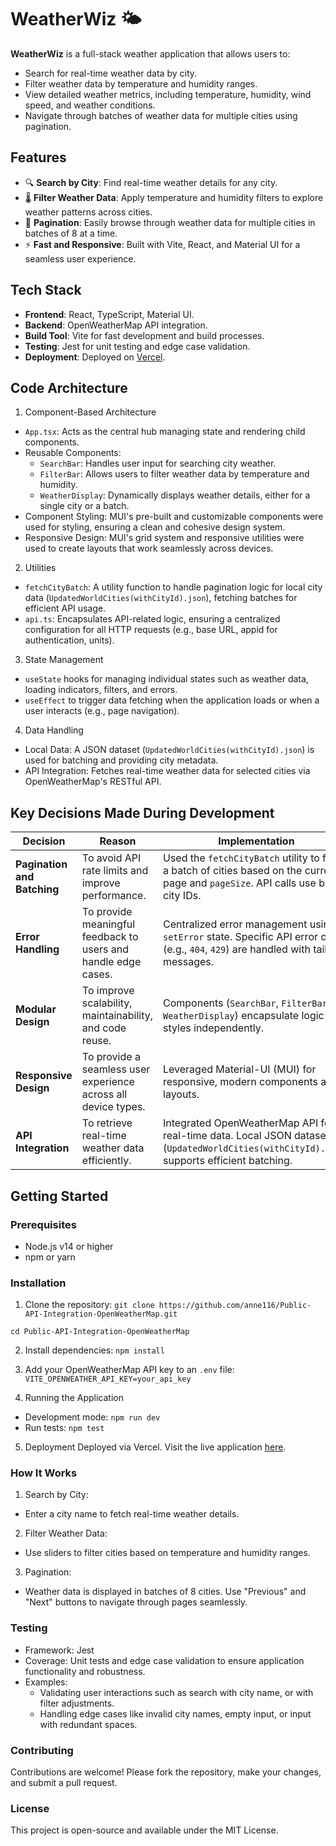 # WeatherWiz 🌤️

**WeatherWiz** is a full-stack weather application that allows users to:

- Search for real-time weather data by city.
- Filter weather data by temperature and humidity ranges.
- View detailed weather metrics, including temperature, humidity, wind speed, and weather conditions.
- Navigate through batches of weather data for multiple cities using pagination.

## Features

- 🔍 **Search by City**: Find real-time weather details for any city.
- 🌡️ **Filter Weather Data**: Apply temperature and humidity filters to explore weather patterns across cities.
- 📄 **Pagination**: Easily browse through weather data for multiple cities in batches of 8 at a time.
- ⚡ **Fast and Responsive**: Built with Vite, React, and Material UI for a seamless user experience.

## Tech Stack

- **Frontend**: React, TypeScript, Material UI.
- **Backend**: OpenWeatherMap API integration.
- **Build Tool**: Vite for fast development and build processes.
- **Testing**: Jest for unit testing and edge case validation.
- **Deployment**: Deployed on [Vercel](https://vercel.com/).

## Code Architecture

1. Component-Based Architecture

- `App.tsx`: Acts as the central hub managing state and rendering child components.
- Reusable Components:
  - `SearchBar`: Handles user input for searching city weather.
  - `FilterBar`: Allows users to filter weather data by temperature and humidity.
  - `WeatherDisplay`: Dynamically displays weather details, either for a single city or a batch.
- Component Styling: MUI's pre-built and customizable components were used for styling, ensuring a clean and cohesive design system.
- Responsive Design: MUI's grid system and responsive utilities were used to create layouts that work seamlessly across devices.

2. Utilities

- `fetchCityBatch`: A utility function to handle pagination logic for local city data (`UpdatedWorldCities(withCityId).json`), fetching batches for efficient API usage.
- `api.ts`: Encapsulates API-related logic, ensuring a centralized configuration for all HTTP requests (e.g., base URL, appid for authentication, units).

3. State Management

- `useState` hooks for managing individual states such as weather data, loading indicators, filters, and errors.
- `useEffect` to trigger data fetching when the application loads or when a user interacts (e.g., page navigation).

4. Data Handling

- Local Data: A JSON dataset (`UpdatedWorldCities(withCityId).json`) is used for batching and providing city metadata.
- API Integration: Fetches real-time weather data for selected cities via OpenWeatherMap's RESTful API.


## Key Decisions Made During Development

| **Decision**               | **Reason**                                                                                          | **Implementation**                                                                                                                                               |
|----------------------------|---------------------------------------------------------------------------------------------------|----------------------------------------------------------------------------------------------------------------------------------------------------------------|
| **Pagination and Batching** | To avoid API rate limits and improve performance.                                                 | Used the `fetchCityBatch` utility to fetch a batch of cities based on the current page and `pageSize`. API calls use batch city IDs.                              |
| **Error Handling**          | To provide meaningful feedback to users and handle edge cases.                                    | Centralized error management using `setError` state. Specific API error codes (e.g., `404`, `429`) are handled with tailored messages.                           |
| **Modular Design**          | To improve scalability, maintainability, and code reuse.                                           | Components (`SearchBar`, `FilterBar`, `WeatherDisplay`) encapsulate logic and styles independently.                                                              |
| **Responsive Design**       | To provide a seamless user experience across all device types.                                    | Leveraged Material-UI (MUI) for responsive, modern components and layouts.                                                                                   |
| **API Integration**         | To retrieve real-time weather data efficiently.                                                   | Integrated OpenWeatherMap API for real-time data. Local JSON dataset (`UpdatedWorldCities(withCityId).json`) supports efficient batching.                         |


## Getting Started

### Prerequisites

- Node.js v14 or higher
- npm or yarn

### Installation

1. Clone the repository:
   `git clone https://github.com/anne116/Public-API-Integration-OpenWeatherMap.git`

`cd Public-API-Integration-OpenWeatherMap`

2. Install dependencies:
   `npm install`

3. Add your OpenWeatherMap API key to an `.env` file:
   `VITE_OPENWEATHER_API_KEY=your_api_key`

4. Running the Application

- Development mode:
  `npm run dev`
- Run tests:
  `npm test`

5. Deployment
   Deployed via Vercel. Visit the live application [here](https://public-api-integration-open-weather-map.vercel.app).

### How It Works

1. Search by City:

- Enter a city name to fetch real-time weather details.

2. Filter Weather Data:

- Use sliders to filter cities based on temperature and humidity ranges.

3. Pagination:

- Weather data is displayed in batches of 8 cities. Use "Previous" and "Next" buttons to navigate through pages seamlessly.

### Testing

- Framework: Jest
- Coverage: Unit tests and edge case validation to ensure application functionality and robustness.
- Examples:
  - Validating user interactions such as search with city name, or with filter adjustments.
  - Handling edge cases like invalid city names, empty input, or input with redundant spaces.

### Contributing

Contributions are welcome! Please fork the repository, make your changes, and submit a pull request.

### License

This project is open-source and available under the MIT License.
